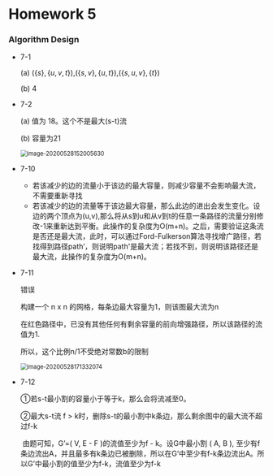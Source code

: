 # Homework 5

### Algorithm Design

* 7-1

  (a) $(\{s\},\{u,v,t\})$,$(\{s,v\},\{u,t\})$,$(\{s,u,v\},\{t\})$

  (b) 4

* 7-2

  (a) 值为 18。这个不是最大(s-t)流

  (b) 容量为21

  <img src="C:\Users\kobe\AppData\Roaming\Typora\typora-user-images\image-20200528152005630.png" alt="image-20200528152005630" style="zoom:80%;" />

* 7-10

  * 若该减少的边的流量小于该边的最大容量，则减少容量不会影响最大流，不需要重新寻找
  * 若该减少的边的流量等于该边最大容量，那么此边的进出会发生变化。设边的两个顶点为(u,v),那么将从s到u和从v到t的任意一条路径的流量分别修改-1来重新达到平衡。此操作的复杂度为O(m+n)。之后，需要验证这条流是否还是最大流，此时，可以通过Ford-Fulkerson算法寻找增广路径，若找得到路径path‘，则说明path'是最大流；若找不到，则说明该路径还是最大流，此操作的复杂度为O(m+n)。

* 7-11

  错误

  构建一个 n x n 的网格，每条边最大容量为1，则该图最大流为n

  在红色路径中，已没有其他任何有剩余容量的前向增强路径，所以该路径的流值为1.

  所以，这个比例n/1不受绝对常数b的限制

  <img src="C:\Users\kobe\AppData\Roaming\Typora\typora-user-images\image-20200528171332074.png" alt="image-20200528171332074" style="zoom:80%;" />

* 7-12

  ①若s-t最小割的容量小于等于k，那么会将流减至0。

  ②最大s-t流 f > k时，删除s-t的最小割中k条边，那么剩余图中的最大流不超过f-k

  ​	由题可知，G’=( V, E - F )的流值至少为f - k。设G中最小割 ( A, B ), 至少有f条边流出A，并且最多有k条边已被删除，所以在G‘中至少有f-k条边流出A。所以G’中最小割的值至少为f-k，流值至少为f-k

